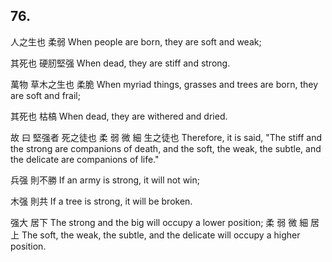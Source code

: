 ## 76.

人之生也
柔弱
When people are born,
they are soft and weak;

其死也
硬肕堅强
When dead,
they are stiff and strong.

萬物
草木之生也
柔脆
When myriad things,
grasses and trees are born,
they are soft and frail;

其死也
枯槁
When dead,
they are withered and dried.

故
曰
堅强者
死之徒也
柔
弱
微
細
生之徒也
Therefore,
it is said,
"The stiff and the strong
are companions of death,
and the soft,
the weak,
the subtle,
and the delicate
are companions of life."

兵强
則不勝
If an army is strong,
it will not win;

木强
則共
If a tree is strong,
it will be broken.

强大
居下
The strong and the big
will occupy a lower position;
柔
弱
微
細
居上
The soft,
the weak,
the subtle,
and the delicate
will occupy a higher position.

